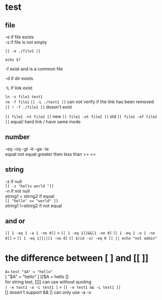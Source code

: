 # test

## file 
-e if file exists  
-s if file is not empty 

`[[ -e ./file1 ]]`  

`echo $?`

-f  exist and is a common file  

-d  if dir exists  

-L if link exist 

`ln -s file1 test1`  
`rm -f file1`
`[[ -L ./test1 ]]`  can not verify if the link has been removed  
`[[ ! -f ./file1 ]]` doesn't exist   

`[[ file1 -nt file2 ]]` new 
`[[ file1 -ot file2 ]]` old
`[[ file1 -ef file2 ]]` equal/ hard link / have same inode 

## number 
-eq -nq -gt -lt -ge -le   
equal not equal greater then less than  >= <=

## string 
-z if null  
`[[ -z "hello world "]]`  
-n if not null    
string1 = stirng2  if equal  
`[[ "hello" == "world" ]]`  
string1 !=stinrg2  if not equal  

## and or 
`[[ 1 -eq 1 -a 1 -ne 0]]` = `[[ 1 -eq 1]]&&[1 -ne 0]`
`[[ 1 -eq 1 -o 1 -ne 0]]` = `[[ 1 -eq 1]]||[1 -ne 0]`
`[[ $(id -u) -eq 0 ]] || echo "not admin"`

# the difference between [ ] and [[ ]]

`A=`
`test "$A" = "hello"`    
[ "$A" = "hello" ]  
[[$A = hello ]]  
for string test, [[]] can use without quoting  
`[ -e test1 -a -L test1 ]` = `[[ -e test1 && -L test1 ]]`  
[] dosen't support && || can only use -a -o  
